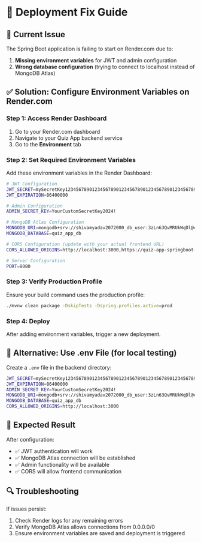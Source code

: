 # 🚀 Deployment Fix Guide

## 🔴 Current Issue
The Spring Boot application is failing to start on Render.com due to:
1. **Missing environment variables** for JWT and admin configuration
2. **Wrong database configuration** (trying to connect to localhost instead of MongoDB Atlas)

## ✅ Solution: Configure Environment Variables on Render.com

### Step 1: Access Render Dashboard
1. Go to your Render.com dashboard
2. Navigate to your Quiz App backend service
3. Go to the **Environment** tab

### Step 2: Set Required Environment Variables

Add these environment variables in the Render Dashboard:

```bash
# JWT Configuration
JWT_SECRET=mySecretKey123456789012345678901234567890123456789012345678901234567890
JWT_EXPIRATION=86400000

# Admin Configuration  
ADMIN_SECRET_KEY=YourCustomSecretKey2024!

# MongoDB Atlas Configuration
MONGODB_URI=mongodb+srv://shivamyadav2072000_db_user:3zLn63QvMRUkWqDl@cluster0.4emwg3d.mongodb.net/?retryWrites=true&w=majority&appName=Cluster0
MONGODB_DATABASE=quiz_app_db

# CORS Configuration (update with your actual frontend URL)
CORS_ALLOWED_ORIGINS=http://localhost:3000,https://quiz-app-springboot-shivam-y-yadav-1.onrender.com

# Server Configuration
PORT=8080
```

### Step 3: Verify Production Profile
Ensure your build command uses the production profile:
```bash
./mvnw clean package -DskipTests -Dspring.profiles.active=prod
```

### Step 4: Deploy
After adding environment variables, trigger a new deployment.

## 🔧 Alternative: Use .env File (for local testing)

Create a `.env` file in the backend directory:
```bash
JWT_SECRET=mySecretKey123456789012345678901234567890123456789012345678901234567890
JWT_EXPIRATION=86400000
ADMIN_SECRET_KEY=YourCustomSecretKey2024!
MONGODB_URI=mongodb+srv://shivamyadav2072000_db_user:3zLn63QvMRUkWqDl@cluster0.4emwg3d.mongodb.net/?retryWrites=true&w=majority&appName=Cluster0
MONGODB_DATABASE=quiz_app_db
CORS_ALLOWED_ORIGINS=http://localhost:3000
```

## 🎯 Expected Result
After configuration:
- ✅ JWT authentication will work
- ✅ MongoDB Atlas connection will be established
- ✅ Admin functionality will be available
- ✅ CORS will allow frontend communication

## 🔍 Troubleshooting
If issues persist:
1. Check Render logs for any remaining errors
2. Verify MongoDB Atlas allows connections from 0.0.0.0/0
3. Ensure environment variables are saved and deployment is triggered